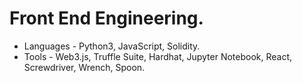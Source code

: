 # Front End Engineering.
- Languages - Python3, JavaScript, Solidity.
- Tools - Web3.js, Truffle Suite, Hardhat, Jupyter Notebook, React, Screwdriver, Wrench, Spoon.

<!---
ChristianGobin/ChristianGobin is a ✨ special ✨ repository because its `README.md` (this file) appears on your GitHub profile.
You can click the Preview link to take a look at your changes.
--->
